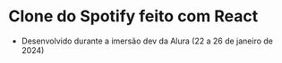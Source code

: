 # Clone do Spotify feito com React

- Desenvolvido durante a imersão dev da Alura (22 a 26 de janeiro de 2024)
